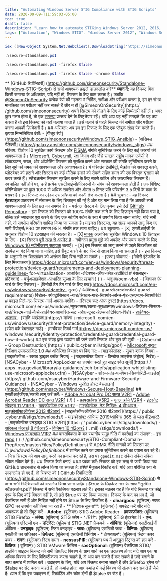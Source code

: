 ```yaml
---
title: "Automating Windows Server STIG Compliance with STIG Scripts"
date: 2020-09-09-T11:59:03-05:00
toc: true
draft: false
description: "Learn how to automate STIGing Windows Server 2012, 2016, and 2019 with the Windows STIG Script, ensuring compliance with various organizations' recommendations and requirements."
tags: ["Automation", "Windows STIG", "Windows Server 2012", "Windows Server 2012 R2", "Windows Server 2016", "Windows Server 2019", "Powershell", "Script", "STIGing", "Compliance", "Enterprise Environments", "Hardware Requirements", "Telemetry Blocking", "Macros", "Bloatware", "Physical Attacks", "Standalone Systems", "System Documentation", "Bitlocker", "Rebooting"]
---
```

```powershell
iex ((New-Object System.Net.WebClient).DownloadString('https://simeononsecurity.ch/scripts/standalonewindows.ps1'))
```
```powershell
.\secure-standalone.ps1
```
```powershell
.\secure-standalone.ps1 -firefox $false
```
```powershell
.\secure-standalone.ps1 -firefox $false -chrome $false
```

  ** [GitHub रिपॉजिटरी] (https://github.com/simeonsecurity/Standalone-Windows-STIG-Script) से सभी आवश्यक फ़ाइलें डाउनलोड करें** **ध्यान दें:** यह स्क्रिप्ट बिना किसी समस्या के अधिकांश, यदि नहीं तो, सिस्टम के लिए काम करता है। जबकि [@SimeonOnSecurity](https://github.com/simeonsecurity) प्रत्येक रेपो की गहनता से निर्मित, समीक्षा और परीक्षण करता है, हम हर संभव मानकिका का परीक्षण नहीं कर सकते हैं और न ही [@SimeonOnSecurity](https:/ /github.com/simeononsecurity) अपने सिस्टम को तोड़ने के लिए कोई जिम्मेदारी नहीं लें। अगर कुछ गलत होता है, तो एक [समस्या](../../issues) प्रस्ताव देने के लिए तैयार रहें। यदि आप यह नहीं समझते कि यह क्या करता है तो इस स्क्रिप्ट को नहीं चलाया जाता है। इसे चलाने से पहले स्क्रिप्ट की समीक्षा और परीक्षण करना आपकी ज़िम्मेदारी है। ## अंसिबल: अब हम इस स्क्रिप्ट के लिए एक प्लेबुक संग्रह पेश करते हैं। कृपया निम्नलिखित देखें: - [गीथूब रेपो] (https://github.com/simeononsecurity/Windows_STIG_Ansible) - [अंसिबल गैलेक्सी] (https://galaxy.ansible.com/simeononsecurity/windows_stigs) ## परिचय: विंडोज 10 सुरक्षित कार्य सिस्टम और [FISMA](https://www.cisa.gov/federal-सूचना-सुरक्षा-आधुनिकीकरण-अधिनियम) संगति सुनिश्चित करने के लिए कई कारणों की आवश्यकता है। [Microsoft](https://microsoft.com), [Cyber.mil](https://public.cyber.mil), [रक्षा विभाग](https://dod.gov) और जैसे संगठन [राष्ट्रीय मानक एजेंसी ](https://www.nsa.gov/) ने लॉकडाउन, सख्त, और ऑपरेटिंग सिस्टम को सुरक्षित करने और सरकार की संगति सुनिश्चित करने के लिए सूर्य की चमक की आवश्यकता और आवश्यकता है। ये परिवर्तन टेलीमेट्री, मैक्रोज़ को अवरुद्ध करने, ब्लोटवेयर को हटाने और सिस्टम पर कई भौतिक हमलों को रोकने सहित शमन की एक विस्तृत श्रृंखला को कवर करते हैं। स्टैंडअलोन सिस्टम सुरक्षित करने के लिए सबसे कठिन और काल्पनिक सिस्टम हैं। स्वचालित नहीं होने पर, उन्हें प्रत्येक एसटीआईजी/पीआरजी के संबंध की आवश्यकता होती है। एक विशिष्ट परिनियोजन पर कुल 1000 से अधिक सक्सेस और औसत 5 मिनट प्रति परिवर्तन 3.5 दिनों के काम के बराबर है। इस स्क्रिप्ट का उद्देश्य उस प्रक्रिया को काफी तेज करना है। ## सुचना: - यह स्क्रिप्ट **एंटरप्राइज़** वातावरण में संचालन के लिए डिज़ाइन की गई है और यह मान लिया गया है कि आपकी सभी आवश्यकताओं के लिए छत का समर्थन है। - पर्सनल सिस्टम के लिए कृपया इसे देखें [GitHub Repository](https://github.com/simeononsecurity/Windows-Optimize-Harden-Debloat) - इस स्क्रिप्ट को सिस्टम को 100% संगति तक लाने के लिए डिज़ाइन नहीं किया गया है, बल्कि इसे ज्यादातर पूरा करने के लिए एक स्टेपिंग स्टोन के रूप में उपयोग किया जाना चाहिए, यदि सभी नहीं, तो सक्सेस परिवर्तन शामिल किया जा सकता है। माइनस सिस्टम्स, यह संग्रह आपको लागू किए गए सभी रिपोर्ट्स/PRG पर लगभग 95% संगति तक लाना चाहिए। ## खुलासा: - [X] एसटीआईजी के अनुसार विंडोज 10 इंटरप्राइज की जरूरत है। - [X] [मानक](https://docs.microsoft.com/en-us/windows-hardware/design/device-experiences/oem-highly-secure) अत्यधिक सुरक्षित Windows 10 डिवाइस के लिए - [X] सिस्टम [पूरी तरह से अपडेट है](https://support.microsoft.com/en-gb/help/4027667/windows-10-update) - नवीनतम प्रमुख मुद्दों को अपडेट और प्रचार करने के लिए [Windows 10 नवीनीकरण सहायक]( https://support.microsoft.com/en-us/help/3159635/windows-10-update-assistant) चलाएँ। - [X] इस स्क्रिप्ट को लागू करने से पहले बिटलॉकर को सस्पेंड या बंद किया जाना चाहिए, इसे रीबूट करने के बाद फिर से सक्षम किया जा सकता है। - इस स्क्रिप्ट के अनुगामी रन बिटलॉकर को असंगत किए बिना नहीं जा सकते। - [एक्स] घोषणाएं - [मेमोरी इंटेजमेंट के लिए मिथ्याकरण](https://docs.microsoft.com/en-us/windows/security/threat-protection/device-guard/requirements-and-deployment-planning-guidelines- for-virtualization- आधारित -प्रोटेक्शन-ऑफ-कोड-इंटीग्रिटी # बेसलाइन-प्रोटेक्शन) - [वर्चुअलाइजेशन-आधारित सुरक्षा के लिए पहचान](https://docs.microsoft.com/en-us/windows-hardware/design/device) ) ) ) - अनुभव/oem-vbs) - [विज्ञापन ऐप गार्ड के लिए स्टिकर] - [विनोदी टैग टैग गार्ड के लिए शब्द](https://docs.microsoft.com/en-us/windows/security/identity- सुरक्षा) / क्रेडेंशियल) -guard/credential-guard-requirements) विंडोज़- स्पेक्ट्रोसिस्टम -गार्ड/सिस्टम-गार्ड-सिक्योर-लॉन्च-एंड-एसएमएम-सिक्योरिटी # फाइल मिले-दर-सिस्टम-गार्ड-क्षमता-मशीनें) - [सिस्टम रूट ऑफ़ ट्रस्ट](https://docs. microsoft.com/ en-us/windows/सुरक्षात्मक/खतरा-सुरक्षात्मक/windows-डिफेंडर-सिस्टम-गार्ड/सिस्टम-गार्ड-कैसे-हार्डवेयर-आधारित-रूट -ऑफ़-ट्रस्ट-हेल्प्स-प्रोटेक्टिव-विंडो) - [हार्डवेयर- अलगाव ]( https://docs.microsoft.com/en-us/windows/security/threat-protection/microsoft-defender-atp/overview-hardware-based-isolation) - [स्मृति अखंडता](https:// डॉक्स। microsoft. com/en-us/windows/security/threat-protection/device-guard/memory-integrity) - [स्पेस वर्क वेबसाइट गार्ड] - [मार्चवेयर रिजर्व गार्ड](https://docs.microsoft.com/en-us/ windows /security/identity-protection/credential-guard/credential-guard-how-it-works) ## इस संग्रह द्वारा उपयोग की जाने वाली स्क्रिप्ट और टूल की सूची: - [Cyber.mil - Group Destruction](https:/ / public.cyber.mil/stigs/gpo/) - [Microsoft सुरक्षा निरीक्षण उपकरणकिट 1.0](https://www.microsoft.com/en-us/download/details.aspx?id=55319) ## अतिरिक्त विस्तार पर किए गए: - [माइक्रोसॉफ्ट - सुधार ब्लॉक नियम] - [माइक्रोसॉफ्ट - खराब ड्राइवर ब्लॉक नियम] - [माइक्रोसॉफ्ट विचार - विन्डोज़ लाइसेस कंट्रोल] निर्देश) - [NSACyber - Microsoft AppLocker का उपयोग करते हुए साइट श्वेत सूची](https:/ / apps .nsa.gov/iad/library/ia-guidance/tech-briefs/application-whitelisting-use-microsoft-applocker.cfm) - [NSACyber - शोरूम-एंड-फर्मवेयर-सिक्योरिटी-गाइडेंस] (https:// github .com/nsacyber/Hardware-and-Firmware-Security-Guidance) - [NSACyber - Windows सुरक्षित होस्ट बेसलाइन] (https://github.com/nsacyber/Windows-Secure-Host-Baseline) ## एसटीआईजीएस/सरजी लागू करें करें: - [Adobe Acrobat Pro DC सतत V2R1](https://public.cyber.mil/stigs/downloads/) - [Adobe Acrobat Reader DC सतत V2R1](https://public.cyber.mil/stigs/downloads/) ) /) ) - [फ़ायरफ़ॉक्स V5R2](https://public.cyber.mil/stigs/downloads/) - [गूगल क्रोमे V2R4](https://public.cyber.mil/stigs/downloads/) - [इंटरनेट स्पेक्ट्रम 11 V1R19 ](https://public.cyber.mil/stigs/downloads/) - [माइक्रोसॉफ्ट एज V1R2](https://public.cyber.mil/stigs/downloads/) - [माइक्रोसॉफ्ट .नेट निर्दिष्ट: 4 वी1आर9 ]( https://public.cyber.mil/stigs/downloads/) - [माइक्रोसॉफ्टऑफिस 2013 वी2आर1](https://public.cyber.mil/stigs/downloads/) - [माइक्रोसॉफ्टऑफिस 2016 वी2आर1](https:/ / public .cyber.mil/stigs/downloads/) - [माइक्रोसॉफ्ट ऑफिस 2019/ऑफिस 365 प्रो प्लस वी2आर3](https://public.cyber.mil/stigs/downloads/) - [माइक्रोसॉफ्ट वनड्राइव STIG V2R1](https: / / public.cyber.mil/stigs/downloads/) - [ओरेकल जेआरई 8 वी1आर5](https://public.cyber.mil/stigs/downloads/) - [विनिमय 10 वी2आर2](https://public.cyber) ) . mil) /stigs/downloads/) - [Windows फ़ायरवॉल V1R7](https://public.cyber.mil/stigs/downloads/) ## वास्तविकता के बाद स्थानीय समूह नीति में कार्रवाई का संपादन: - इस [repo](https) ) ) :/ /github.com/simeononsecurity/STIG-Compliant-Domain-Prep/tree/master/Files/PolicyDefinitions) से ADMX नीति मानकों को सिस्टम पर *C:\windows\PolicyDefinitions* में शामिल करने का प्रयास सुनिश्चित करने का प्रयास कर रहे हैं। - जिस सिस्टम को आप लागू करने का प्रयास कर रहे हैं, उस पर ```gpedit.msc``` संकेत संकेत संकेत संकेत संकेत देते हैं। ## स्क्रिप्ट कैसे बनाएं: ### पक्का करें: स्क्रिप्ट को इस तरह से जारी किया गया GitHub डाउनलोड से लॉन्च किया जा सकता है: ### मैनुअल रिकॉर्ड करें: यदि आप परिचित रूप से डाउनलोड हो गए हैं, तो स्क्रिप्ट को [ GitHub रिपॉजिटरी] (https://github.com/simeononsecurity/Standalone-Windows-STIG-Script) से अन्य सभी निर्देशिकाओं को अपलोड किया जाना चाहिए। $true के डिफ़ॉल्ट मान के साथ "सुरक्षित-स्टैंडअलोन.ps1" स्क्रिप्ट में सभी वैकल्पिक बदलाव होते हैं। इसका मतलब यह है कि यदि स्क्रिप्ट पर कोई दृश्य के लिए कोई विवरण नहीं है, तो इसे $true पर सेट किया जाएगा। स्क्रिप्ट के बाद का भ्रम है, जो वैकल्पिक सभी हैं और निर्दिष्ट नहीं होने पर $true के लिए डिफ़ॉल्ट हैं: - **cleargpos**: (बूलियन) स्पष्ट GPO का उपयोग नहीं किया जा रहा है - ** निदेशक सूचना**: (बूलियन) ) अपडेट करें और यदि आवश्यक हो तो रीबूट करें - **Adobe**: (बूलियन) STIG Adobe Reader - **फ़ायरफ़ॉक्स**: (बूलियन) STIG Firefox - **क्रीमा**: (बूलियन) STIG क्रोम - * *IE11**: (बूलियन) STIG इंटरनेट 11 - **एज**: (बूलियन) एस्टिजी एज - **डॉटनेट**: (बूलियन) STIG .NET फ्रैंकवर्क - **ऑफिस**: (बूलियन) एसटीआईजी ऑफिस - **वनड्राइव**: (बूलियन) स्टिग वनड्राइव - **जावा**: (बूलियन) एसतिजी जावा - **विनिया**: (बूलियन) एसतीजी का अधिकार - **डिफेंडर**: (बूलियन) एसतिजी विनियोग - * *फ़ेयरवाल**: (बूलियन) स्टिग कवर कवर - **शमन**: (बूलियन) स्टिग शमन - **nessusPID**: (बूलियन) पथ में अनुद्धृत स्ट्रिंग्स को हल करें - **क्षितिज**: ( बूलियन) ) STIG VMware क्षितिज - **sosOptional**: (बूलियन) वैकल्पिक STIG/हार्डनिंग आइटम स्क्रिप्ट को सभी डिफ़ॉल्ट विवरण के साथ आने का एक उदाहरण होगा: यदि आप एक या अधिक विवरण के लिए विशिष्‍टीकरण करना चाहते हैं, तो आप कर सकते हैं कर सकते हैं उन्हें बनाने के साथ कमांड में शामिल करें। उदाहरण के लिए, यदि आप स्क्रिप्ट बनाना चाहते हैं और $firefox इमेज को $false पर सेट करना चाहते हैं, तो कमांड होगा: आप कमांड में कई विवरण भी संलग्न कर सकते हैं जैसे हैं: ध्यान दें कि इस उदाहरण में, रिकॉर्डिंग और क्रोम दोनों ही $false पर सेट हैं।